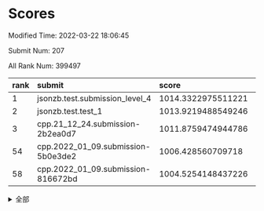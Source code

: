 # Scores

Modified Time: 2022-03-22 18:06:45

Submit Num: 207

All Rank Num: 399497

| rank |               submit               |       score        |       sigma        | pk_num |
| :--- | :--------------------------------- | :----------------- | :----------------- | :----- |
| 1    | jsonzb.test.submission_level_4     | 1014.3322975511221 | 0.8218226561274669 | 7716   |
| 2    | jsonzb.test.test_1                 | 1013.9219488549246 | 0.8404263709068047 | 7715   |
| 3    | cpp.21_12_24.submission-2b2ea0d7   | 1011.8759474944786 | 0.8004532227141169 | 7720   |
| 54   | cpp.2022_01_09.submission-5b0e3de2 | 1006.428560709718  | 0.7252637728038167 | 7721   |
| 58   | cpp.2022_01_09.submission-816672bd | 1004.5254148437226 | 0.7227914526539648 | 7726   |


<details>
<summary>全部</summary>

| rank |                 submit                 |       score        |       sigma        | pk_num |
| :--- | :------------------------------------- | :----------------- | :----------------- | :----- |
| 1    | jsonzb.test.submission_level_4         | 1014.3322975511221 | 0.8218226561274669 | 7716   |
| 2    | jsonzb.test.test_1                     | 1013.9219488549246 | 0.8404263709068047 | 7715   |
| 3    | cpp.21_12_24.submission-2b2ea0d7       | 1011.8759474944786 | 0.8004532227141169 | 7720   |
| 4    | gobigger.level_3.submission_level_3_33 | 1011.5467921801772 | 0.7829009980294418 | 7723   |
| 5    | gobigger.level_3.submission_level_3_24 | 1011.5248309898301 | 0.7429007564416896 | 7723   |
| 6    | gobigger.level_3.submission_level_3_39 | 1011.347985470798  | 0.7793690506119907 | 7719   |
| 7    | gobigger.level_3.submission_level_3_43 | 1011.3274934116097 | 0.7759685442696794 | 7719   |
| 8    | gobigger.level_3.submission_level_3_40 | 1011.295829895075  | 0.783411374394815  | 7715   |
| 9    | gobigger.level_3.submission_level_3_21 | 1011.2719275623858 | 0.7855061502340173 | 7717   |
| 10   | gobigger.level_3.submission_level_3_29 | 1010.9201682230687 | 0.765536753789342  | 7723   |
| 11   | gobigger.level_3.submission_level_3_37 | 1010.9077482231248 | 0.7859520467774466 | 7716   |
| 12   | gobigger.level_3.submission_level_3_10 | 1010.886809331511  | 0.7718367926152553 | 7717   |
| 13   | gobigger.level_3.submission_level_3_44 | 1010.8807572855229 | 0.7776514229908416 | 7723   |
| 14   | gobigger.level_3.submission_level_3_30 | 1010.8041762813301 | 0.7695241452908856 | 7719   |
| 15   | gobigger.level_3.submission_level_3_36 | 1010.6439116426608 | 0.7437375067678961 | 7717   |
| 16   | gobigger.level_3.submission_level_3_18 | 1010.6328419285192 | 0.7575647706538282 | 7722   |
| 17   | gobigger.level_3.submission_level_3_46 | 1010.6161101217913 | 0.7773319277444278 | 7721   |
| 18   | gobigger.level_3.submission_level_3_3  | 1010.5769971938497 | 0.7563253703720368 | 7722   |
| 19   | gobigger.level_3.submission_level_3_5  | 1010.5021122771038 | 0.7535224206460066 | 7722   |
| 20   | gobigger.level_3.submission_level_3_6  | 1010.3941567447342 | 0.7729187385966763 | 7718   |
| 21   | gobigger.level_3.submission_level_3_7  | 1010.2929475344064 | 0.7829153989760501 | 7726   |
| 22   | gobigger.level_3.submission_level_3_27 | 1010.2551149443112 | 0.7410618231800928 | 7725   |
| 23   | gobigger.level_3.submission_level_3_23 | 1010.2061397099183 | 0.7696764957835379 | 7720   |
| 24   | gobigger.level_3.submission_level_3_17 | 1010.1747848005324 | 0.7500034480054749 | 7719   |
| 25   | gobigger.level_3.submission_level_3_42 | 1010.1090482254307 | 0.7838620786863805 | 7716   |
| 26   | gobigger.level_3.submission_level_3_26 | 1010.0925516256807 | 0.7540364451013281 | 7718   |
| 27   | gobigger.level_3.submission_level_3_22 | 1010.012323310334  | 0.7723007827492754 | 7723   |
| 28   | gobigger.level_3.submission_level_3_0  | 1009.9678959320123 | 0.7564937024718673 | 7717   |
| 29   | gobigger.level_3.submission_level_3_47 | 1009.9526110832701 | 0.7536820461509754 | 7720   |
| 30   | gobigger.level_3.submission_level_3_9  | 1009.9133681515751 | 0.73628798699148   | 7721   |
| 31   | gobigger.level_3.submission_level_3_35 | 1009.8627009294595 | 0.7567121624933456 | 7722   |
| 32   | gobigger.level_3.submission_level_3_28 | 1009.7892304170813 | 0.7591997238648768 | 7719   |
| 33   | gobigger.level_3.submission_level_3_13 | 1009.7735668548032 | 0.7489092904937443 | 7718   |
| 34   | gobigger.level_3.submission_level_3_20 | 1009.7571465428384 | 0.7361302127270666 | 7725   |
| 35   | gobigger.level_3.submission_level_3_34 | 1009.7041666175362 | 0.767227963519187  | 7722   |
| 36   | gobigger.level_3.submission_level_3_1  | 1009.6069039010556 | 0.7620701643621327 | 7718   |
| 37   | gobigger.level_3.submission_level_3_11 | 1009.4876572807333 | 0.7537668603182632 | 7725   |
| 38   | gobigger.level_3.submission_level_3_4  | 1009.4561847797274 | 0.7427295663920953 | 7719   |
| 39   | gobigger.level_3.submission_level_3_25 | 1009.4398454563878 | 0.7499960809143905 | 7718   |
| 40   | gobigger.level_3.submission_level_3_48 | 1009.4373092595147 | 0.7560665143153855 | 7718   |
| 41   | gobigger.level_3.submission_level_3_31 | 1009.4222495927269 | 0.7487013192005747 | 7723   |
| 42   | gobigger.level_3.submission_level_3_49 | 1009.4087400224067 | 0.7465285883710367 | 7717   |
| 43   | gobigger.level_3.submission_level_3_19 | 1009.3811002174036 | 0.7756176751209373 | 7718   |
| 44   | gobigger.level_3.submission_level_3_16 | 1009.3309780168357 | 0.7454475528119632 | 7717   |
| 45   | gobigger.level_3.submission_level_3_41 | 1009.3259043164219 | 0.7452861671828137 | 7717   |
| 46   | gobigger.level_3.submission_level_3_15 | 1009.3196070575623 | 0.7490450034446671 | 7721   |
| 47   | gobigger.level_3.submission_level_3_14 | 1009.2870659953867 | 0.7556304738802682 | 7718   |
| 48   | gobigger.level_3.submission_level_3_2  | 1009.2823591944993 | 0.7471856970539784 | 7716   |
| 49   | gobigger.level_3.submission_level_3_32 | 1009.0806097648652 | 0.7457546121205504 | 7725   |
| 50   | gobigger.level_3.submission_level_3_12 | 1009.0604916047512 | 0.7395115315317121 | 7718   |
| 51   | gobigger.level_3.submission_level_3_38 | 1008.8916210387215 | 0.7414823791052235 | 7720   |
| 52   | gobigger.level_3.submission_level_3_45 | 1008.6073031281343 | 0.7438047898485883 | 7719   |
| 53   | gobigger.level_3.submission_level_3_8  | 1008.2369960204819 | 0.7485676123900862 | 7712   |
| 54   | cpp.2022_01_09.submission-5b0e3de2     | 1006.428560709718  | 0.7252637728038167 | 7721   |
| 55   | gobigger.level_1.submission_level_1_30 | 1004.9497343128917 | 0.7211031750101217 | 7716   |
| 56   | gobigger.level_1.submission_level_1_16 | 1004.8245113463572 | 0.7373921461291456 | 7719   |
| 57   | gobigger.level_1.submission_level_1_24 | 1004.560145715919  | 0.7310515594186122 | 7718   |
| 58   | cpp.2022_01_09.submission-816672bd     | 1004.5254148437226 | 0.7227914526539648 | 7726   |
| 59   | gobigger.level_1.submission_level_1_22 | 1004.340744468328  | 0.7220708073602694 | 7718   |
| 60   | gobigger.level_1.submission_level_1_28 | 1004.2646761555777 | 0.7286118208010346 | 7714   |
| 61   | gobigger.level_1.submission_level_1_36 | 1004.2446865033759 | 0.7085693792641261 | 7724   |
| 62   | gobigger.level_1.submission_level_1_21 | 1004.2411343677994 | 0.7248116120610507 | 7717   |
| 63   | gobigger.level_1.submission_level_1_9  | 1004.0762360322126 | 0.7149346474124724 | 7721   |
| 64   | gobigger.level_1.submission_level_1_7  | 1004.0680702308435 | 0.7160268626260936 | 7718   |
| 65   | gobigger.level_1.submission_level_1_8  | 1004.0483678174401 | 0.7072205808781867 | 7723   |
| 66   | gobigger.level_1.submission_level_1_12 | 1003.9637153640425 | 0.7210789297857506 | 7716   |
| 67   | gobigger.level_1.submission_level_1_15 | 1003.9605093575445 | 0.7159255967598132 | 7724   |
| 68   | gobigger.level_1.submission_level_1_35 | 1003.9204878414515 | 0.7175688594042844 | 7718   |
| 69   | gobigger.level_1.submission_level_1_41 | 1003.7959877866219 | 0.7223798454507417 | 7717   |
| 70   | gobigger.level_1.submission_level_1_38 | 1003.6774874238899 | 0.7208396474380605 | 7723   |
| 71   | gobigger.level_1.submission_level_1_49 | 1003.6717012840393 | 0.7130691275167208 | 7721   |
| 72   | gobigger.level_1.submission_level_1_17 | 1003.5499321030072 | 0.7106660025321113 | 7718   |
| 73   | gobigger.level_1.submission_level_1_48 | 1003.479262624895  | 0.7179715887431727 | 7720   |
| 74   | gobigger.level_1.submission_level_1_1  | 1003.4767584001947 | 0.709039281052209  | 7720   |
| 75   | gobigger.level_1.submission_level_1_14 | 1003.4702506839011 | 0.7157890166320123 | 7721   |
| 76   | gobigger.level_1.submission_level_1_11 | 1003.4263848089624 | 0.7170184903370073 | 7712   |
| 77   | gobigger.level_1.submission_level_1_4  | 1003.3248526574304 | 0.7141563028109104 | 7719   |
| 78   | gobigger.level_1.submission_level_1_29 | 1003.316753862176  | 0.7284879892683799 | 7722   |
| 79   | gobigger.level_1.submission_level_1_20 | 1003.3163511561883 | 0.719575253254762  | 7716   |
| 80   | gobigger.level_1.submission_level_1_23 | 1003.3093539516569 | 0.7102311724011612 | 7721   |
| 81   | gobigger.level_1.submission_level_1_37 | 1003.293100557988  | 0.7023424153115456 | 7723   |
| 82   | gobigger.level_1.submission_level_1_26 | 1003.233858117117  | 0.7360680688315033 | 7720   |
| 83   | gobigger.level_1.submission_level_1_43 | 1003.1337012807386 | 0.7121561978269425 | 7720   |
| 84   | gobigger.level_1.submission_level_1_42 | 1003.0790524018909 | 0.7142710173399766 | 7718   |
| 85   | gobigger.level_1.submission_level_1_19 | 1002.9857709257487 | 0.7260050328384164 | 7719   |
| 86   | gobigger.level_1.submission_level_1_6  | 1002.9641952169653 | 0.7082473008667652 | 7722   |
| 87   | gobigger.level_1.submission_level_1_3  | 1002.9361604247568 | 0.7173101355258426 | 7722   |
| 88   | gobigger.level_1.submission_level_1_44 | 1002.9266624681496 | 0.713149407945182  | 7716   |
| 89   | gobigger.level_1.submission_level_1_34 | 1002.9007527910081 | 0.7198582255373025 | 7718   |
| 90   | gobigger.level_1.submission_level_1_47 | 1002.8763370576988 | 0.72538922191456   | 7717   |
| 91   | gobigger.level_1.submission_level_1_25 | 1002.8317074031804 | 0.7161253668173367 | 7715   |
| 92   | gobigger.level_1.submission_level_1_10 | 1002.7031440783279 | 0.7124175445827159 | 7718   |
| 93   | gobigger.level_1.submission_level_1_46 | 1002.5405330397363 | 0.7093788322051612 | 7722   |
| 94   | gobigger.level_1.submission_level_1_27 | 1002.5340225344252 | 0.7175791532117819 | 7720   |
| 95   | gobigger.level_1.submission_level_1_32 | 1002.5038279738905 | 0.7110061232427611 | 7721   |
| 96   | gobigger.level_1.submission_level_1_0  | 1002.5005212955675 | 0.7082369279640027 | 7721   |
| 97   | gobigger.level_1.submission_level_1_5  | 1002.4480903902925 | 0.7159652993365337 | 7718   |
| 98   | gobigger.level_1.submission_level_1_33 | 1002.4396340419266 | 0.7133691898996112 | 7718   |
| 99   | gobigger.level_1.submission_level_1_31 | 1002.4155769465203 | 0.717686739661545  | 7718   |
| 100  | gobigger.level_1.submission_level_1_13 | 1002.3754756561004 | 0.7262498253496203 | 7723   |
| 101  | gobigger.level_1.submission_level_1_45 | 1002.2350545204849 | 0.7077169180020475 | 7719   |
| 102  | gobigger.level_1.submission_level_1_2  | 1002.2294127306526 | 0.7202629899923547 | 7720   |
| 103  | gobigger.level_1.submission_level_1_40 | 1001.7801125237796 | 0.7078687389392345 | 7721   |
| 104  | gobigger.level_1.submission_level_1_39 | 1001.6855502448373 | 0.7047891316905389 | 7720   |
| 105  | gobigger.level_1.submission_level_1_18 | 1001.2997492100633 | 0.7081321827523219 | 7722   |
| 106  | gobigger.random.submission_random_43   | 997.6544076928446  | 0.697367153678765  | 7722   |
| 107  | gobigger.random.submission_random_19   | 997.4205052912932  | 0.7106631874078247 | 7720   |
| 108  | gobigger.random.submission_random_45   | 997.3998195272137  | 0.7114706960575541 | 7719   |
| 109  | gobigger.random.submission_random_1    | 997.1160029145337  | 0.7174111026704065 | 7721   |
| 110  | gobigger.random.submission_random_28   | 996.9877211634243  | 0.7016609761857974 | 7721   |
| 111  | gobigger.random.submission_random_29   | 996.9171909941501  | 0.7096598573308086 | 7720   |
| 112  | gobigger.random.submission_random_40   | 996.8393735257223  | 0.7377823487380409 | 7724   |
| 113  | gobigger.random.submission_random_21   | 996.7805394139425  | 0.7036250961822245 | 7726   |
| 114  | gobigger.random.submission_random_47   | 996.7610059137492  | 0.7176880753570752 | 7722   |
| 115  | gobigger.random.submission_random_2    | 996.5484510717212  | 0.7077948433559458 | 7719   |
| 116  | gobigger.random.submission_random_49   | 996.5426068688686  | 0.6939251221294842 | 7719   |
| 117  | gobigger.random.submission_random_26   | 996.529699162511   | 0.7250328437411038 | 7725   |
| 118  | gobigger.random.submission_random_3    | 996.5176547420734  | 0.7121437556476039 | 7718   |
| 119  | gobigger.random.submission_random_10   | 996.4492521941739  | 0.7239651727347287 | 7720   |
| 120  | gobigger.random.submission_random_18   | 996.2981159341781  | 0.7048756005442357 | 7714   |
| 121  | gobigger.random.submission_random_48   | 996.2935363759785  | 0.7117180678732314 | 7721   |
| 122  | gobigger.random.submission_random_38   | 996.1492264128691  | 0.7133318311480481 | 7718   |
| 123  | gobigger.random.submission_random_17   | 996.1225304216537  | 0.7122814270598892 | 7718   |
| 124  | gobigger.random.submission_random_5    | 996.0960241536588  | 0.7186239290370223 | 7724   |
| 125  | gobigger.random.submission_random_46   | 996.0853411656025  | 0.71150963475389   | 7727   |
| 126  | gobigger.random.submission_random_31   | 996.0394104927788  | 0.7014720284801786 | 7723   |
| 127  | gobigger.random.submission_random_8    | 995.9957378605328  | 0.6996967392477792 | 7720   |
| 128  | gobigger.random.submission_random_15   | 995.9654228076413  | 0.7085427249742919 | 7722   |
| 129  | gobigger.random.submission_random_16   | 995.9599784374191  | 0.7075537484102705 | 7724   |
| 130  | gobigger.random.submission_random_22   | 995.9554050081495  | 0.7122605914576332 | 7715   |
| 131  | gobigger.random.submission_random_41   | 995.9426262505544  | 0.7080469302802723 | 7714   |
| 132  | gobigger.random.submission_random_4    | 995.9338566359844  | 0.714081316112989  | 7724   |
| 133  | gobigger.random.submission_random_32   | 995.9325093875519  | 0.703040094740217  | 7715   |
| 134  | gobigger.random.submission_random_14   | 995.8929713131461  | 0.7207254131884121 | 7720   |
| 135  | gobigger.random.submission_random_27   | 995.77587337688    | 0.7143622042037685 | 7722   |
| 136  | gobigger.random.submission_random_42   | 995.7518113489864  | 0.7125846816814826 | 7719   |
| 137  | gobigger.random.submission_random_44   | 995.6790373657446  | 0.7073064570190353 | 7720   |
| 138  | gobigger.random.submission_random_35   | 995.6261815554493  | 0.7138586755758197 | 7719   |
| 139  | gobigger.random.submission_random_20   | 995.6073575571961  | 0.7025602934791275 | 7718   |
| 140  | gobigger.random.submission_random_36   | 995.5965529614448  | 0.703720841795392  | 7716   |
| 141  | gobigger.random.submission_random_13   | 995.5117273881104  | 0.7172024639961518 | 7721   |
| 142  | gobigger.random.submission_random_12   | 995.4747778043744  | 0.7066699011418962 | 7723   |
| 143  | gobigger.random.submission_random_9    | 995.3942241992959  | 0.7068987902482878 | 7720   |
| 144  | gobigger.random.submission_random_33   | 995.3714695614311  | 0.7139373490923752 | 7717   |
| 145  | gobigger.random.submission_random_7    | 995.364117823776   | 0.7238760152566381 | 7729   |
| 146  | gobigger.random.submission_random_39   | 995.3612097220831  | 0.7405217769716642 | 7718   |
| 147  | gobigger.random.submission_random_30   | 995.3577461993165  | 0.7237131373929268 | 7718   |
| 148  | gobigger.random.submission_random_6    | 995.2326431041795  | 0.7177737013741868 | 7722   |
| 149  | gobigger.random.submission_random_0    | 995.2178736488303  | 0.7116166639989783 | 7719   |
| 150  | gobigger.random.submission_random_37   | 995.1759522257934  | 0.7299961107311005 | 7720   |
| 151  | gobigger.random.submission_random_34   | 995.1228614320695  | 0.7247024251956116 | 7723   |
| 152  | gobigger.random.submission_random_11   | 995.0421925217206  | 0.7101843886275706 | 7721   |
| 153  | gobigger.random.submission_random_25   | 994.8095093303037  | 0.7101168378254169 | 7716   |
| 154  | gobigger.random.submission_random_24   | 994.6648830774232  | 0.710371547461363  | 7727   |
| 155  | gobigger.random.submission_random_23   | 994.4870918404072  | 0.7321614162427215 | 7723   |
| 156  | gobigger.level_2.submission_level_2_37 | 994.378682488827   | 0.7293935348151238 | 7720   |
| 157  | gobigger.level_2.submission_level_2_21 | 994.2994370534177  | 0.7449549320079507 | 7720   |
| 158  | gobigger.level_2.submission_level_2_36 | 994.0902810281036  | 0.735276797143313  | 7714   |
| 159  | gobigger.level_2.submission_level_2_3  | 993.5496194856947  | 0.7291445558248517 | 7718   |
| 160  | gobigger.level_2.submission_level_2_19 | 993.4420701016783  | 0.7330802023195112 | 7719   |
| 161  | gobigger.level_2.submission_level_2_38 | 993.012073743839   | 0.736576589987123  | 7720   |
| 162  | gobigger.level_2.submission_level_2_47 | 993.0010052187857  | 0.7361326596915634 | 7724   |
| 163  | gobigger.level_2.submission_level_2_48 | 992.9942554029917  | 0.7373121946161418 | 7725   |
| 164  | gobigger.level_2.submission_level_2_42 | 992.9632662176878  | 0.7431162116937531 | 7715   |
| 165  | gobigger.level_2.submission_level_2_44 | 992.9575039398237  | 0.7382125372898438 | 7719   |
| 166  | gobigger.level_2.submission_level_2_41 | 992.9510641679746  | 0.7278077287795335 | 7727   |
| 167  | gobigger.level_2.submission_level_2_45 | 992.7240252254838  | 0.7390871245218574 | 7721   |
| 168  | gobigger.level_2.submission_level_2_33 | 992.6861067001224  | 0.7400631497004316 | 7722   |
| 169  | gobigger.level_2.submission_level_2_15 | 992.5723350948432  | 0.7485240938657312 | 7717   |
| 170  | gobigger.level_2.submission_level_2_9  | 992.4114359222995  | 0.7384465785322342 | 7722   |
| 171  | gobigger.level_2.submission_level_2_32 | 992.3793484874064  | 0.7475128865401648 | 7721   |
| 172  | gobigger.level_2.submission_level_2_29 | 992.3430158544396  | 0.7376178163696818 | 7719   |
| 173  | gobigger.level_2.submission_level_2_26 | 992.2762998817053  | 0.7382252008526937 | 7720   |
| 174  | gobigger.level_2.submission_level_2_40 | 992.274492333969   | 0.7482937764872644 | 7719   |
| 175  | gobigger.level_2.submission_level_2_1  | 992.2655921611075  | 0.7382682928203772 | 7718   |
| 176  | gobigger.level_2.submission_level_2_5  | 992.2572772793217  | 0.7472510417630794 | 7718   |
| 177  | gobigger.level_2.submission_level_2_10 | 992.2101197122101  | 0.7465577136314647 | 7725   |
| 178  | gobigger.level_2.submission_level_2_17 | 992.1893009552684  | 0.7454249247909766 | 7720   |
| 179  | gobigger.level_2.submission_level_2_0  | 992.1728871062826  | 0.7381842168762559 | 7718   |
| 180  | gobigger.level_2.submission_level_2_8  | 992.1602753891862  | 0.7457897909696882 | 7719   |
| 181  | gobigger.level_2.submission_level_2_31 | 992.0566065262071  | 0.7424020480767848 | 7717   |
| 182  | gobigger.level_2.submission_level_2_34 | 991.9209554933454  | 0.7426846650489136 | 7721   |
| 183  | gobigger.level_2.submission_level_2_18 | 991.8708969448065  | 0.7505981889853381 | 7726   |
| 184  | gobigger.level_2.submission_level_2_13 | 991.7148883900933  | 0.744342092535     | 7721   |
| 185  | gobigger.level_2.submission_level_2_24 | 991.7061173818225  | 0.7441683400439217 | 7720   |
| 186  | gobigger.level_2.submission_level_2_2  | 991.6859616217214  | 0.7580013481538956 | 7719   |
| 187  | gobigger.level_2.submission_level_2_16 | 991.6842489303967  | 0.774935660315598  | 7721   |
| 188  | gobigger.level_2.submission_level_2_35 | 991.67960240426    | 0.7389011086373302 | 7721   |
| 189  | gobigger.level_2.submission_level_2_7  | 991.6714138473045  | 0.7436132177511771 | 7723   |
| 190  | gobigger.level_2.submission_level_2_43 | 991.6288161212321  | 0.7698186882235588 | 7719   |
| 191  | gobigger.level_2.submission_level_2_27 | 991.6055266481577  | 0.7383044097832595 | 7720   |
| 192  | gobigger.level_2.submission_level_2_25 | 991.5543335806999  | 0.7512582231924831 | 7719   |
| 193  | gobigger.level_2.submission_level_2_14 | 991.5481699391968  | 0.7545848935665018 | 7718   |
| 194  | gobigger.level_2.submission_level_2_23 | 991.4496368953695  | 0.7475086909566889 | 7715   |
| 195  | gobigger.level_2.submission_level_2_39 | 991.4433823097064  | 0.7531925625554367 | 7718   |
| 196  | gobigger.level_2.submission_level_2_11 | 991.3860072365799  | 0.7352152911344497 | 7718   |
| 197  | gobigger.level_2.submission_level_2_6  | 991.3628728595046  | 0.751569361607537  | 7722   |
| 198  | gobigger.level_2.submission_level_2_30 | 991.3617177895542  | 0.7631779406932152 | 7718   |
| 199  | gobigger.level_2.submission_level_2_4  | 991.1634762721877  | 0.7448855140358692 | 7714   |
| 200  | gobigger.level_2.submission_level_2_49 | 990.961397805347   | 0.7553081002689787 | 7716   |
| 201  | gobigger.level_2.submission_level_2_22 | 990.7671658060594  | 0.74495491368078   | 7717   |
| 202  | gobigger.level_2.submission_level_2_20 | 990.6847908534068  | 0.7712399479075117 | 7715   |
| 203  | gobigger.level_2.submission_level_2_12 | 990.3939051574067  | 0.7631105050375112 | 7719   |
| 204  | gobigger.level_2.submission_level_2_46 | 990.2032534272015  | 0.7669972890234212 | 7719   |
| 205  | gobigger.level_2.submission_level_2_28 | 989.5405488318752  | 0.7683417182364409 | 7720   |
| 206  | gobigger.none.submission_none_0        | 977.8609755400403  | 1.304307051806864  | 7723   |
| 207  | gobigger.none.submission_none_1        | 976.6604537107893  | 1.4723621890925893 | 7715   |

</details>